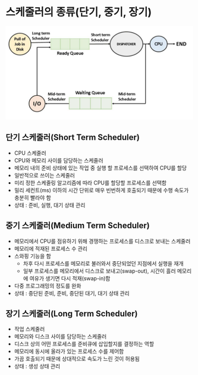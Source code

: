 # 스케줄러의 종류(단기, 중기, 장기)

<div align=center>
    <img src="../assets/scheduler.png" width="600"/>
</div>

## 단기 스케줄러(Short Term Scheduler)

- CPU 스케줄러
- CPU와 메모리 사이를 담당하는 스케줄러
- 메모리 내의 준비 상태에 있는 작업 중 실행 할 프로세스를 선택하여 CPU를 할당
- 일반적으로 쓰이는 스케줄러
- 미리 정한 스케줄링 알고리즘에 따라 CPU를 할당할 프로세스를 선택함
- 밀리 세컨트(ms) 이하의 시간 단위로 매우 빈번하게 호출되기 때문에 수행 속도가 충분히 빨라야 함
- 상태 : 준비, 실행, 대기 상태 관리

## 중기 스케줄러(Medium Term Scheduler)

- 메모리에서 CPU를 점유하기 위해 경쟁하는 프로세스를 디스크로 보내는 스케줄러
- 메모리에 적재된 프로세스 수 관리
- 스와핑 기능을 함
  - 차후 다시 프로세스를 메모리로 불러와서 중단되었던 지점에서 실행을 재개
  - 일부 프로세스를 메모리에서 디스크로 보내고(swap-out), 시간이 흘러 메모리에 여유가 생기면 다시 적재(swap-in)함
- 다중 프로그래밍의 정도를 완화
- 상태 : 중단된 준비, 준비, 중단된 대기, 대기 상태 관리

## 장기 스케줄러(Long Term Scheduler)

- 작업 스케줄러
- 메모리와 디스크 사이를 담당하는 스케줄러
- 디스크 상의 어떤 프로세스를 준비큐에 삽입할지를 결정하는 역할
- 메모리에 동시에 올라가 있는 프로세스 수를 제어함
- 가끔 호출되기 때문에 상대적으로 속도가 느린 것이 허용됨
- 상태 : 생성 상태 관리
